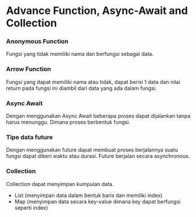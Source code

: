 <h1>Advance Function, Async-Await and Collection</h1>

### Anonymous Function
Fungsi yang tidak memiliki nama dan berfungsi sebagai data.

### Arrow Function
Fungsi yang dapat memiliki nama atau tidak, dapat berisi 1 data dan nilai return pada fungsi ini diambil dari data yang ada dalam fungsi.

### Async Await
<p>Dengan menggunakan Async Await beberapa proses dapat dijalankan tanpa harus menunggu. Dimana proses berbentuk fungsi.</p>

### Tipe data future
Dengan menggunakan future dapat membuat proses berjalannya suatu fungsi dapat diberi waktu atau durasi. Future berjalan secara asynchronous.

### Collection
Collection dapat menyimpan kumpulan data.
- List (menyimpan data dalam bentuk baris dan memiliki index)
- Map (menyimpan data secara key-value dimana key dapat berfungsi seperti index)